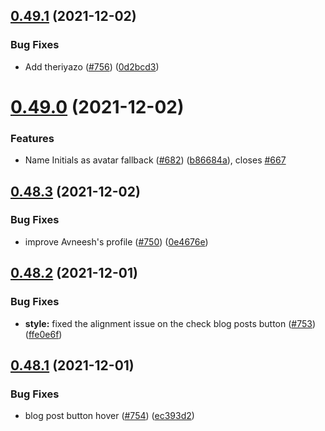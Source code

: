 ## [0.49.1](https://github.com/EddieHubCommunity/LinkFree/compare/v0.49.0...v0.49.1) (2021-12-02)


### Bug Fixes

* Add theriyazo ([#756](https://github.com/EddieHubCommunity/LinkFree/issues/756)) ([0d2bcd3](https://github.com/EddieHubCommunity/LinkFree/commit/0d2bcd399dd031b7bb7b311e8438cb247b152c9e))



# [0.49.0](https://github.com/EddieHubCommunity/LinkFree/compare/v0.48.3...v0.49.0) (2021-12-02)


### Features

* Name Initials as avatar fallback ([#682](https://github.com/EddieHubCommunity/LinkFree/issues/682)) ([b86684a](https://github.com/EddieHubCommunity/LinkFree/commit/b86684a1e1129b380700a99e6f638aae77ee2fe0)), closes [#667](https://github.com/EddieHubCommunity/LinkFree/issues/667)



## [0.48.3](https://github.com/EddieHubCommunity/LinkFree/compare/v0.48.2...v0.48.3) (2021-12-02)


### Bug Fixes

* improve Avneesh's profile ([#750](https://github.com/EddieHubCommunity/LinkFree/issues/750)) ([0e4676e](https://github.com/EddieHubCommunity/LinkFree/commit/0e4676ef865e63905b98e469a79427487ae38a65))



## [0.48.2](https://github.com/EddieHubCommunity/LinkFree/compare/v0.48.1...v0.48.2) (2021-12-01)


### Bug Fixes

* **style:** fixed the alignment issue on the check blog posts button ([#753](https://github.com/EddieHubCommunity/LinkFree/issues/753)) ([ffe0e6f](https://github.com/EddieHubCommunity/LinkFree/commit/ffe0e6f14b95fcf9702e87a787eea2966c2077fa))



## [0.48.1](https://github.com/EddieHubCommunity/LinkFree/compare/v0.48.0...v0.48.1) (2021-12-01)


### Bug Fixes

* blog post button hover ([#754](https://github.com/EddieHubCommunity/LinkFree/issues/754)) ([ec393d2](https://github.com/EddieHubCommunity/LinkFree/commit/ec393d2081c2be0b7ec0a3a65efa1ac08243cdb4))



